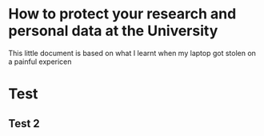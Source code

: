 # How to protect your research and personal data at the University
This little document is based on what I learnt when my laptop got stolen on a painful expericen

# Test

## Test 2

